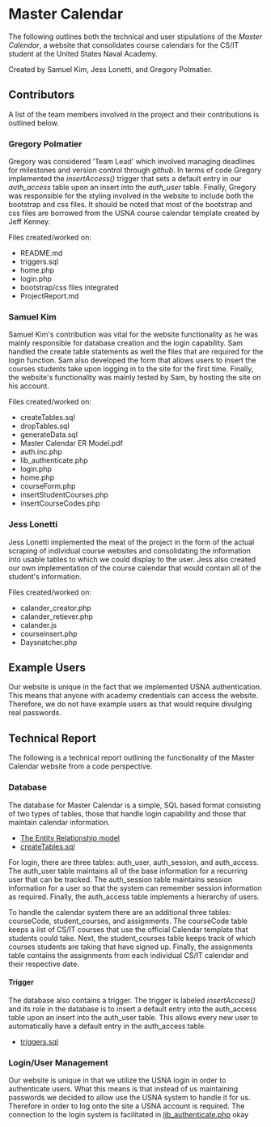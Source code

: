 # Master Calendar

The following outlines both the technical and user stipulations of the *Master Calendar*, a website that consolidates course calendars for the CS/IT student at the United States Naval Academy.

Created by Samuel Kim, Jess Lonetti, and Gregory Polmatier.

## Contributors

A list of the team members involved in the project and their contributions is outlined below.

### Gregory Polmatier

Gregory was considered 'Team Lead' which involved managing deadlines for milestones and version control through *github*. In terms of code Gregory implemented the *insertAccess()* trigger that sets a default entry in our *auth_access* table upon an insert into the *auth_user* table. Finally, Gregory was responsible for the styling involved in the website to include both the bootstrap and css files. It should be noted that most of the bootstrap and css files are borrowed from the USNA course calendar template created by Jeff Kenney.

Files created/worked on:
* README.md
* triggers.sql
* home.php
* login.php
* bootstrap/css files integrated
* ProjectReport.md

### Samuel Kim

Samuel Kim's contribution was vital for the website functionality as he was mainly responsible for database creation and the login capability. Sam handled the create table statements as well the files that are required for the login function. Sam also developed the form that allows users to insert the courses students take upon logging in to the site for the first time. Finally, the website's functionality was mainly tested by Sam, by hosting the site on his account.

Files created/worked on:
* createTables.sql
* dropTables.sql
* generateData.sql
* Master Calendar ER Model.pdf
* auth.inc.php
* lib_authenticate.php
* login.php
* home.php
* courseForm.php
* insertStudentCourses.php
* insertCourseCodes.php


### Jess Lonetti

Jess Lonetti implemented the meat of the project in the form of the actual scraping of individual course websites and consolidating the information into usable tables to which we could display to the user. Jess also created our own implementation of the course calendar that would contain all of the student's information.

Files created/worked on:
* calander_creator.php
* calander_retiever.php
* calander.js
* courseinsert.php
* Daysnatcher.php


## Example Users

Our website is unique in the fact that we implemented USNA authentication. This means that anyone with academy credentials can access the website. Therefore, we do not have example users as that would require divulging real passwords.

## Technical Report

The following is a technical report outlining the functionality of the Master Calendar website from a code perspective.

### Database

The database for Master Calendar is a simple, SQL based format consisting of two types of tables, those that handle login capability and those that maintain calendar information.

* [The Entity Relationship model](tables/projectERModel.pdf)
* [createTables.sql](tables/sql/createTables.sql)

For login, there are three tables: auth_user, auth_session, and auth_access. The auth_user table maintains all of the base information for a recurring user that can be tracked. The auth_session table maintains session information for a user so that the system can remember session information as required. Finally, the auth_access table implements a hierarchy of users.   

To handle the calendar system there are an additional three tables: courseCode, student_courses, and assignments. The courseCode table keeps a list of CS/IT courses that use the official Calendar template that students could take. Next, the student_courses table keeps track of which courses students are taking that have signed up. Finally, the assignments table contains the assignments from each individual CS/IT calendar and their respective date.

#### Trigger

The database also contains a trigger. The trigger is labeled *insertAccess()* and its role in the database is to insert a default entry into the auth_access table upon an insert into the auth_user table. This allows every new user to automatically have a default entry in the auth_access table.

* [triggers.sql](tables/sql/triggers.sql)


### Login/User Management

Our website is unique in that we utilize the USNA login in order to authenticate users. What this means is that instead of us maintaining passwords we decided to allow use the USNA system to handle it for us. Therefore in order to log onto the site a USNA account is required. The connection to the login system is facilitated in [lib_authenticate.php](login/lib_authenticate.php) okay
